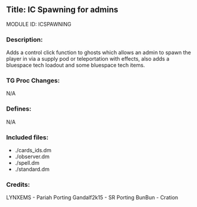 ## Title: IC Spawning for admins

MODULE ID: ICSPAWNING

### Description:

Adds a control click function to ghosts which allows an admin to spawn the player in via a supply pod or teleportation with effects, also adds a bluespace tech loadout and some bluespace tech items.

### TG Proc Changes:

N/A

### Defines:

N/A

### Included files:

- ./cards_ids.dm
- ./observer.dm
- ./spell.dm
- ./standard.dm

### Credits:

LYNXEMS - Pariah Porting
Gandalf2k15 - SR Porting
BunBun - Cration
